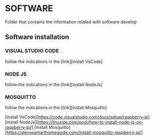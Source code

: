 # SOFTWARE

Folder that contains the information related with software develop

## Software installation

### VISUAL STUDIO CODE

follow the indications in the [link][install VsCode]

### NODE JS

follow the indications in the [link][install NodeJs]

### MOSQUITTO

follow the indications in the [link][install Mosquitto]



[install VsCode][https://code.visualstudio.com/docs/setup/raspberry-pi]
[install NodeJs][https://linuxize.com/post/how-to-install-node-js-on-raspberry-pi/]
[install Mosquitto][https://stevessmarthomeguide.com/install-mosquitto-raspberry-pi/]




